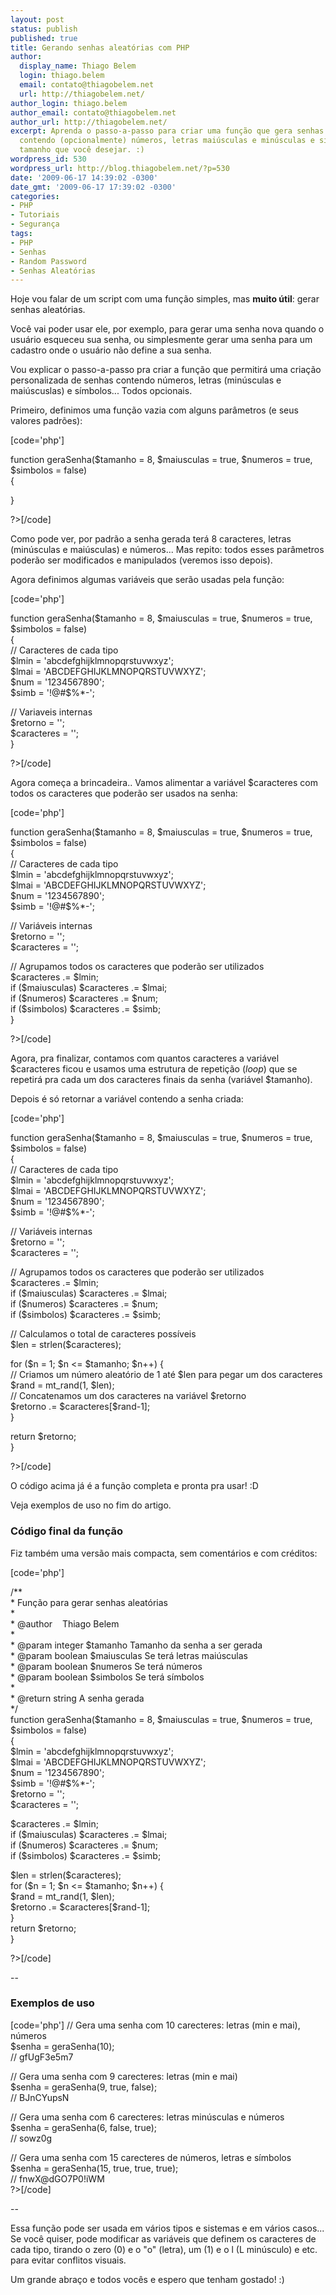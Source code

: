 ```yaml
---
layout: post
status: publish
published: true
title: Gerando senhas aleatórias com PHP
author:
  display_name: Thiago Belem
  login: thiago.belem
  email: contato@thiagobelem.net
  url: http://thiagobelem.net/
author_login: thiago.belem
author_email: contato@thiagobelem.net
author_url: http://thiagobelem.net/
excerpt: Aprenda o passo-a-passo para criar uma função que gera senhas aleatórias
  contendo (opcionalmente) números, letras maiúsculas e minúsculas e simbolos... Do
  tamanho que você desejar. :)
wordpress_id: 530
wordpress_url: http://blog.thiagobelem.net/?p=530
date: '2009-06-17 14:39:02 -0300'
date_gmt: '2009-06-17 17:39:02 -0300'
categories:
- PHP
- Tutoriais
- Segurança
tags:
- PHP
- Senhas
- Random Password
- Senhas Aleatórias
---
```

<p>Hoje vou falar de um script com uma função simples, mas <strong>muito útil</strong>: gerar senhas aleatórias.</p>
<p>Você vai poder usar ele, por exemplo, para gerar uma senha nova quando o usuário esqueceu sua senha, ou simplesmente gerar uma senha para um cadastro onde o usuário não define a sua senha.</p>
<p>Vou explicar o passo-a-passo pra criar a função que permitirá uma criação personalizada de senhas contendo números, letras (minúsculas e maiúscuslas) e símbolos... Todos opcionais.</p>
<p>Primeiro, definimos uma função vazia com alguns parâmetros (e seus valores padrões):</p>
<p>[code='php']<?php</p>
<p>function geraSenha($tamanho = 8, $maiusculas = true, $numeros = true, $simbolos = false)<br />
{</p>
<p>}</p>
<p>?>[/code]</p>
<p>Como pode ver, por padrão a senha gerada terá 8 caracteres, letras (minúsculas e maiúsculas) e números... Mas repito: todos esses parâmetros poderão ser modificados e manipulados (veremos isso depois).</p>
<p>Agora definimos algumas variáveis que serão usadas pela função:</p>
<p>[code='php']<?php</p>
<p>function geraSenha($tamanho = 8, $maiusculas = true, $numeros = true, $simbolos = false)<br />
{<br />
// Caracteres de cada tipo<br />
$lmin = 'abcdefghijklmnopqrstuvwxyz';<br />
$lmai = 'ABCDEFGHIJKLMNOPQRSTUVWXYZ';<br />
$num = '1234567890';<br />
$simb = '!@#$%*-';</p>
<p>// Variaveis internas<br />
$retorno = '';<br />
$caracteres = '';<br />
}</p>
<p>?>[/code]</p>
<p>Agora começa a brincadeira.. Vamos alimentar a variável $caracteres com todos os caracteres que poderão ser usados na senha:</p>
<p>[code='php']<?php</p>
<p>function geraSenha($tamanho = 8, $maiusculas = true, $numeros = true, $simbolos = false)<br />
{<br />
// Caracteres de cada tipo<br />
$lmin = 'abcdefghijklmnopqrstuvwxyz';<br />
$lmai = 'ABCDEFGHIJKLMNOPQRSTUVWXYZ';<br />
$num = '1234567890';<br />
$simb = '!@#$%*-';</p>
<p>// Variáveis internas<br />
$retorno = '';<br />
$caracteres = '';</p>
<p>// Agrupamos todos os caracteres que poderão ser utilizados<br />
$caracteres .= $lmin;<br />
if ($maiusculas) $caracteres .= $lmai;<br />
if ($numeros) $caracteres .= $num;<br />
if ($simbolos) $caracteres .= $simb;<br />
}</p>
<p>?>[/code]</p>
<p>Agora, pra finalizar, contamos com quantos caracteres a variável $caracteres ficou e usamos uma estrutura de repetição (<em>loop</em>) que se repetirá pra cada um dos caracteres finais da senha (variável $tamanho).</p>
<p>Depois é só retornar a variável contendo a senha criada:</p>
<p>[code='php']<?php</p>
<p>function geraSenha($tamanho = 8, $maiusculas = true, $numeros = true, $simbolos = false)<br />
{<br />
// Caracteres de cada tipo<br />
$lmin = 'abcdefghijklmnopqrstuvwxyz';<br />
$lmai = 'ABCDEFGHIJKLMNOPQRSTUVWXYZ';<br />
$num = '1234567890';<br />
$simb = '!@#$%*-';</p>
<p>// Variáveis internas<br />
$retorno = '';<br />
$caracteres = '';</p>
<p>// Agrupamos todos os caracteres que poderão ser utilizados<br />
$caracteres .= $lmin;<br />
if ($maiusculas) $caracteres .= $lmai;<br />
if ($numeros) $caracteres .= $num;<br />
if ($simbolos) $caracteres .= $simb;</p>
<p>// Calculamos o total de caracteres possíveis<br />
$len = strlen($caracteres);</p>
<p>for ($n = 1; $n <= $tamanho; $n++) {<br />
// Criamos um número aleatório de 1 até $len para pegar um dos caracteres<br />
$rand = mt_rand(1, $len);<br />
// Concatenamos um dos caracteres na variável $retorno<br />
$retorno .= $caracteres[$rand-1];<br />
}</p>
<p>return $retorno;<br />
}</p>
<p>?>[/code]</p>
<p>O código acima já é a função completa e pronta pra usar! :D</p>
<p>Veja exemplos de uso no fim do artigo.</p>
<h3>Código final da função</h3>
<p>Fiz também uma versão mais compacta, sem comentários e com créditos:</p>
<p>[code='php']<?php</p>
<p>/**<br />
* Função para gerar senhas aleatórias<br />
*<br />
* @author    Thiago Belem <contato@thiagobelem.net><br />
*<br />
* @param integer $tamanho Tamanho da senha a ser gerada<br />
* @param boolean $maiusculas Se terá letras maiúsculas<br />
* @param boolean $numeros Se terá números<br />
* @param boolean $simbolos Se terá símbolos<br />
*<br />
* @return string A senha gerada<br />
*/<br />
function geraSenha($tamanho = 8, $maiusculas = true, $numeros = true, $simbolos = false)<br />
{<br />
$lmin = 'abcdefghijklmnopqrstuvwxyz';<br />
$lmai = 'ABCDEFGHIJKLMNOPQRSTUVWXYZ';<br />
$num = '1234567890';<br />
$simb = '!@#$%*-';<br />
$retorno = '';<br />
$caracteres = '';</p>
<p>$caracteres .= $lmin;<br />
if ($maiusculas) $caracteres .= $lmai;<br />
if ($numeros) $caracteres .= $num;<br />
if ($simbolos) $caracteres .= $simb;</p>
<p>$len = strlen($caracteres);<br />
for ($n = 1; $n <= $tamanho; $n++) {<br />
$rand = mt_rand(1, $len);<br />
$retorno .= $caracteres[$rand-1];<br />
}<br />
return $retorno;<br />
}</p>
<p>?>[/code]</p>
<p>--</p>
<h3>Exemplos de uso</h3>
<p>[code='php']<?php<br />
// Gera uma senha com 10 carecteres: letras (min e mai), números<br />
$senha = geraSenha(10);<br />
// gfUgF3e5m7</p>
<p>// Gera uma senha com 9 carecteres: letras (min e mai)<br />
$senha = geraSenha(9, true, false);<br />
// BJnCYupsN</p>
<p>// Gera uma senha com 6 carecteres: letras minúsculas e números<br />
$senha = geraSenha(6, false, true);<br />
// sowz0g</p>
<p>// Gera uma senha com 15 carecteres de números, letras e símbolos<br />
$senha = geraSenha(15, true, true, true);<br />
// fnwX@dGO7P0!iWM<br />
?>[/code]</p>
<p>--</p>
<p>Essa função pode ser usada em vários tipos e sistemas e em vários casos... Se você quiser, pode modificar as variáveis que definem os caracteres de cada tipo, tirando o zero (0) e o "o" (letra), um (1) e o l (L minúsculo) e etc. para evitar conflitos visuais.</p>
<p>Um grande abraço e todos vocês e espero que tenham gostado! :)</p>
